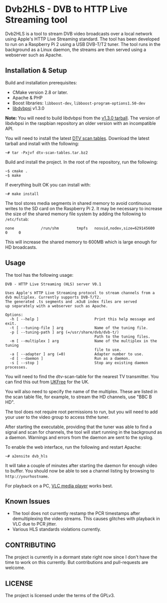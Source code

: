 # Dvb2HLS - DVB to HTTP Live Streaming tool

Dvb2HLS is a tool to stream DVB video broadcasts over a local network using Apple's
HTTP Live Streaming standard. The tool has been developed to run on a Raspberry Pi 2
using a USB DVB-T/T2 tuner. The tool runs in the background as a Linux daemon, the streams
are then served using a webserver such as Apache.

## Installation & Setup

Build and installation prerequisites:

- CMake version 2.8 or later.
- Apache & PHP
- Boost libraries: `libboost-dev`, `libboost-program-options1.50-dev`
- [libdvbpsi](http://www.videolan.org/developers/libdvbpsi.html) v1.3.0

**Note:** You will need to build libdvbpsi from the [v1.3.0 tarball](http://download.videolan.org/pub/libdvbpsi/1.3.0/). The version of libdvbpsi in the raspbian repository an older version with an incompatible API.

You will need to install the latest [DTV scan tables](https://www.linuxtv.org/downloads/dtv-scan-tables/). Download
the latest tarball and install with the following:

```
~# tar -Pxjvf dtv-scan-tables.tar.bz2
```

Build and install the project. In the root of the repository, run the following:

```
~$ cmake .
~$ make
```

If everything built OK you can install with:

```
~# make install
```

The tool stores media segments in shared memory to avoid continuous writes to the SD card on the Raspberry Pi 2.
It may be necessary to increase the size of the shared memory file system by adding the following to `/etc/fstab`:

```
none            /run/shm        tmpfs   nosuid,nodev,size=629145600    0     0
```

This will increase the shared memory to 600MB which is large enough for HD broadcasts.

## Usage

The tool has the following usage:

```
DVB - HTTP Live Streaming (HLS) server V0.1

Uses Apple's HTTP Live Streaming protocol to stream channels from a
dvb multiplex. Currently supports DVB-T/T2.
The generated .ts segments and .m3u8 index files are served
up separately with a webserver such as Apache.

Options:
  -h [ --help ]                         Print this help message and exit.
  -t [ --tuning-file ] arg              Name of the tuning file.
  -p [ --tuning-path ] arg (=/usr/share/dvb/dvb-t/)
                                        Path to the tuning files.
  -m [ --multiplex ] arg                Name of the multiplex in the tuning
                                        file to use.
  -a [ --adapter ] arg (=0)             Adapter number to use.
  -d [ --daemon ]                       Run as a daemon.
  -s [ --stop ]                         Stop any existing daemon processes.
```

You will need to find the dtv-scan-table for the nearest TV transmitter. You can find this out from [UKFree](https://ukfree.tv/prediction) for the UK.

You will also need to specify the name of the multiplex. These are listed in the scan table file, for example, to stream the HD channels, use "BBC B HD".

The tool does not require root permissions to run, but you will need to add your user to the video group to access ththe tuner.

After starting the executable, providing that the tuner was able to find a signal and scan for channels, the tool will start running in the background as a daemon. Warnings and errors from the daemon are sent to the syslog.  

To enable the web interface, run the following and restart Apache:

```
~# a2ensite dvb_hls
```

It will take a couple of minutes after starting the daemon for enough video to buffer. You should now be able to
see a channel listing by browsing to `http://yourhostname`.

For playback on a PC, [VLC media player](http://www.videolan.org/vlc/index.html) works best.

## Known Issues

- The tool does not currently restamp the PCR timestamps after demultiplexing the video streams. This causes glitches with
playback in VLC due to PCR jitter.
- Various HLS standards violations currently.

## CONTRIBUTING

The project is currently in a dormant state right now since I don't have the time to work on this currently. But contributions and pull-requests are welcome.

## LICENSE

The project is licensed under the terms of the GPLv3.

